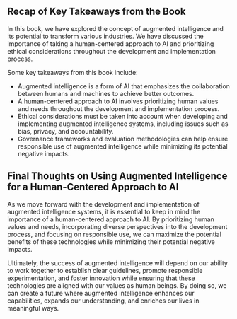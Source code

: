 

Recap of Key Takeaways from the Book
------------------------------------

In this book, we have explored the concept of augmented intelligence and its potential to transform various industries. We have discussed the importance of taking a human-centered approach to AI and prioritizing ethical considerations throughout the development and implementation process.

Some key takeaways from this book include:

* Augmented intelligence is a form of AI that emphasizes the collaboration between humans and machines to achieve better outcomes.
* A human-centered approach to AI involves prioritizing human values and needs throughout the development and implementation process.
* Ethical considerations must be taken into account when developing and implementing augmented intelligence systems, including issues such as bias, privacy, and accountability.
* Governance frameworks and evaluation methodologies can help ensure responsible use of augmented intelligence while minimizing its potential negative impacts.

Final Thoughts on Using Augmented Intelligence for a Human-Centered Approach to AI
----------------------------------------------------------------------------------

As we move forward with the development and implementation of augmented intelligence systems, it is essential to keep in mind the importance of a human-centered approach to AI. By prioritizing human values and needs, incorporating diverse perspectives into the development process, and focusing on responsible use, we can maximize the potential benefits of these technologies while minimizing their potential negative impacts.

Ultimately, the success of augmented intelligence will depend on our ability to work together to establish clear guidelines, promote responsible experimentation, and foster innovation while ensuring that these technologies are aligned with our values as human beings. By doing so, we can create a future where augmented intelligence enhances our capabilities, expands our understanding, and enriches our lives in meaningful ways.